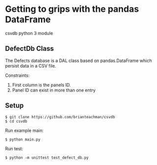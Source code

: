 # Getting to grips with the pandas DataFrame

csvdb python 3 module

## DefectDb Class

The Defects database is a DAL class based on pandas.DataFrame which persist data in a CSV file.

Constraints:

  1. First column is the panels ID.
  2. Panel ID can exist in more than one entry
  
## Setup

    $ git clone https://github.com/brianteachman/csvdb
    $ cd csvdb

Run example main:

    $ python main.py
 
Run test:
 
    $ python -m unittest test_defect_db.py

